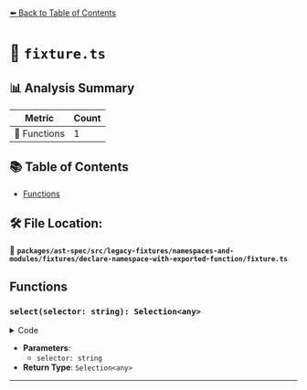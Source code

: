 [⬅️ Back to Table of Contents](../../../../../../../index.md)

# 📄 `fixture.ts`

## 📊 Analysis Summary

| Metric | Count |
|--------|-------|
| 🔧 Functions | 1 |

## 📚 Table of Contents

- [Functions](#functions)

## 🛠️ File Location:
📂 **`packages/ast-spec/src/legacy-fixtures/namespaces-and-modules/fixtures/declare-namespace-with-exported-function/fixture.ts`**

## Functions

### `select(selector: string): Selection<any>`

<details><summary>Code</summary>

```ts
export function select(selector: string): Selection<any>;
```
</details>

- **Parameters**:
  - `selector: string`
- **Return Type**: `Selection<any>`

---